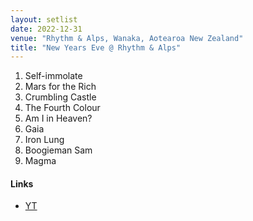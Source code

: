 ```yaml
---
layout: setlist
date: 2022-12-31
venue: "Rhythm & Alps, Wanaka, Aotearoa New Zealand"
title: "New Years Eve @ Rhythm & Alps"
---
```


1. Self-immolate
2. Mars for the Rich
3. Crumbling Castle
4. The Fourth Colour
5. Am I in Heaven?
6. Gaia
7. Iron Lung
8. Boogieman Sam
9. Magma

<!--snippet-->

#### Links

* [YT](https://youtu.be/9kNT7t7dSMk)
